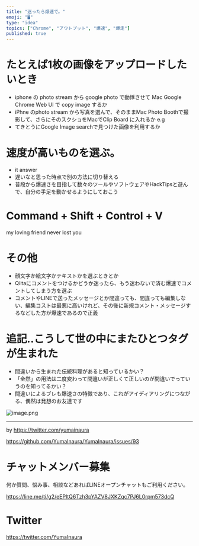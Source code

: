 ```yaml
---
title: "迷ったら爆速で。"
emoji: "🖥"
type: "idea"
topics: ["Chrome", "アウトプット", "爆速", "爆走"]
published: true
---
```


# たとえば1枚の画像をアップロードしたいとき

- iphone の photo stream から google photo で動悸させて Mac Google Chrome Web UI で copy image するか
- iPhne のphoto stream から写真を選んで、そのままMac Photo Boothで撮影して、さらにそのスクショをMacでClip Board に入れるか e.g 
- てきとうにGoogle Image searchで見つけた画像を利用するか

# 速度が高いものを選ぶ。

- it answer
- 遅いなと思った時点で別の方法に切り替える
- 普段から爆速さを目指して数々のツールやソフトウェアやHackTipsと遊んで、自分の手足を動かせるようにしておこう

# Command + Shift + Control + V

my loving friend never lost you

# その他

- 顔文字か絵文字かテキストかを選ぶときとか
- Qiitaにコメントをつけるかどうか迷ったら、もう迷わないで済む爆速でコメントしてしまう方を選ぶ
- コメントやLINEで送ったメッセージとか間違っても、間違っても編集しない、編集コストは最悪に高いけれど、その後に新規コメント・メッセージするなどした方が爆速であるので正義


# 追記‥こうして世の中にまたひとつタグが生まれた

- 間違いから生まれた伝統料理があると知っているかい？
- 「全然」の用法は二度変わって間違いが正しくて正しいのが間違いでっていうのを知ってるかい？
- 間違いによるブレも爆速さの特徴であり、これがアイディアリングにつながる、偶然は発想のお友達です


![image.png](https://qiita-image-store.s3.amazonaws.com/0/89618/4651bb54-484a-51d0-bf6e-9d4819e8c352.png)


---

by https://twitter.com/yumainaura

https://github.com/YumaInaura/YumaInaura/issues/93








<!-- Update From Qiita API -->

# チャットメンバー募集


何か質問、悩み事、相談などあればLINEオープンチャットもご利用ください。

https://line.me/ti/g2/eEPltQ6Tzh3pYAZV8JXKZqc7PJ6L0rpm573dcQ





# Twitter


https://twitter.com/YumaInaura


<!-- Update From Qiita API -->


